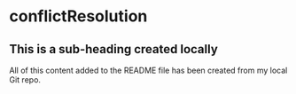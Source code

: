 # conflictResolution

## This is a sub-heading created locally

All of this content added to the README file has been created from my local Git repo.